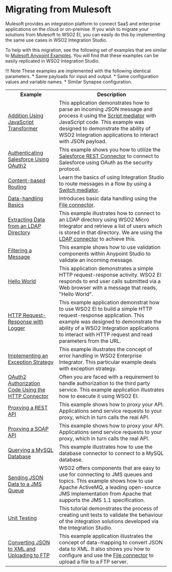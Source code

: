 # Migrating from Mulesoft

Mulesoft provides an integration platform to connect SaaS and enterprise applications on the cloud or on-premise. If you wish to migrate your solutions from Mulesoft to WSO2 EI, you can easily do this by implementing the same use cases in WSO2 Integration Studio.

To help with this migration, see the following set of examples that are similar to [Mulesoft Anypoint Examples](https://github.com/mulesoft/anypoint-examples). You will find that these examples can be easily replicated in WSO2 Integration Studio. 

!!! Note 
    These examples are implemented with the following identical parameters.
    * Same payloads for input and output.
    * Same configuration values and variable names.
    * Similar Synapse configuration.

<table>
    <tr>
        <th>Example</th>
        <th>Description</th>
    </tr>
    <tr>
        <td><a href="https://github.com/wso2/integration-studio-examples/tree/master/migration/mule/addition-using-javascript-transformer">Addition Using JavaScript Transformer</td>
        <td>This application demonstrates how to parse an incoming JSON message and process it using the <a href="https://ei.docs.wso2.com/en/latest/micro-integrator/references/mediators/script-Mediator/">Script mediator</a> with JavaScript code. This example was designed to demonstrate the ability of WSO2 Integration applications to interact with JSON payload.</td>
    </tr>
    <tr>
        <td><a href="https://github.com/wso2/integration-studio-examples/tree/master/migration/mule/authenticating-salesforce-using-oauth2">Authenticating Salesforce Using OAuth2</td>
        <td>This example shows you how to utilize the <a href="https://store.wso2.com/store/assets/esbconnector/details/43e44763-0d73-4ab3-8ae9-d6f73532d164">Salesforce REST Connector</a> to connect to Salesforce using OAuth as the security protocol.</td>
    </tr>
    <tr>
        <td><a href="https://github.com/wso2/integration-studio-examples/tree/master/migration/mule/content-based-routing">Content-based Routing</td>
        <td>Learn the basics of using Integration Studio to route messages in a flow by using a <a href="https://ei.docs.wso2.com/en/latest/micro-integrator/references/mediators/switch-Mediator/">Switch mediator</a>.</td>
    </tr>
    <tr>
        <td><a href="https://github.com/wso2/integration-studio-examples/tree/master/migration/mule/data-handling-basics">Data-handling Basics</td>
        <td>Introduces basic data handling using the <a href="https://store.wso2.com/store/assets/esbconnector/details/5d6de1a4-1fa7-434e-863f-95c8533d3df2">File connector</a>.</td>
    </tr>
    <tr>
        <td><a href="https://github.com/wso2/integration-studio-examples/tree/master/migration/mule/extracting-data-from-LDAP-directory">Extracting Data from an LDAP Directory</td>
        <td>This example illustrates how to connect to an LDAP directory using WSO2 Micro Integrator and retrieve a list of users which is stored in that directory. We are using the <a href="https://store.wso2.com/store/assets/esbconnector/details/4ecf8dde-60f3-4e91-ba22-5f49a4e302f4">LDAP connector</a> to achieve this.</td>
    </tr>
    <tr>
        <td><a href="https://github.com/wso2/integration-studio-examples/tree/master/migration/mule/filtering-a-message">Filtering a Message</td>
        <td>This example shows how to use validation components within Anypoint Studio to validate an incoming message.</td>
    </tr>
    <tr>
        <td><a href="https://github.com/wso2/integration-studio-examples/tree/master/migration/mule/hello-world">Hello World</td>
        <td>This application demonstrates a simple HTTP request-response activity. WSO2 EI responds to end user calls submitted via a Web browser with a message that reads, "Hello World".</td>
    </tr>
    <tr>
        <td><a href="https://github.com/wso2/integration-studio-examples/tree/master/migration/mule/http-request-response-with-logger">HTTP Request-Response with Logger</td>
        <td>This example application demonstrat how to use WSO2 EI to build a simple HTTP request-response application. This example was designed to demonstrate the ability of a WSO2 Integration applications to interact with HTTP request and read parameters from the URL. </td>
    </tr>
    <tr>
        <td><a href="https://github.com/wso2/integration-studio-examples/tree/master/migration/mule/implementing-a-choice-exception-strategy">Implementing an Exception Strategy</td>
        <td>This example illustrates the concept of error handling in WSO2 Enterprise Integrator. This particular example deals with exception strategy.</td>
    </tr>
    <tr>
        <td><a href="https://github.com/wso2/integration-studio-examples/tree/master/migration/mule/oauth2-authorization-code-using-the-http-connector">OAuth2 Authorization Code Using the HTTP Connector</td>
        <td>Often you are faced with a requirement to handle authorization to the third party service. This example application illustrates how to execute it using WSO2 EI.</td>
    </tr>
    <tr>
        <td><a href="https://github.com/wso2/integration-studio-examples/tree/master/migration/mule/proxying-a-rest-api">Proxying a REST API</td>
        <td>This example shows how to proxy your API. Applications send service requests to your proxy, which in turn calls the real API.</td>
    </tr>
    <tr>
        <td><a href="https://github.com/wso2/integration-studio-examples/tree/master/migration/mule/proxying-a-soap-api">Proxying a SOAP API</td>
        <td>This example shows how to proxy your API. Applications send service requests to your proxy, which in turn calls the real API.</td>
    </tr>
    <tr>
        <td><a href="https://github.com/wso2/integration-studio-examples/tree/master/migration/mule/querying-a-mysql-database">Querying a MySQL Database</td>
        <td>This example illustrates how to use the database connector to connect to a MySQL database.</td>
    </tr>
    <tr>
        <td><a href="https://github.com/wso2/integration-studio-examples/tree/master/migration/mule/sending-json-data-to-a-jms-queue">Sending JSON Data to a JMS Queue</td>
        <td>WSO2 offers components that are easy to use for connecting to JMS queues and topics. This example shows how to use Apache ActiveMQ, a leading open-source JMS implementation from Apache that supports the JMS 1.1 specification.</td>
    </tr>
    <tr>
        <td><a href="https://github.com/wso2/integration-studio-examples/tree/master/migration/mule/unittest-short-tutorial">Unit Testing</td>
        <td>This tutorial demonstrates the process of creating unit tests to validate the behaviour of the integration solutions developed via the Integration Studio.</td>
    </tr>
    <tr>
        <td><a href="https://github.com/wso2/integration-studio-examples/tree/master/migration/mule/upload-to-ftp-after-converting-json-to-xml">Converting JSON to XML and Uploading to FTP</td>
        <td>This example application illustrates the concept of data-mapping to convert JSON data to XML. It also shows you how to configure and use the <a href="https://store.wso2.com/store/assets/esbconnector/details/5d6de1a4-1fa7-434e-863f-95c8533d3df2">File connector</a> to upload a file to a FTP server.</td>
    </tr>
</table>
